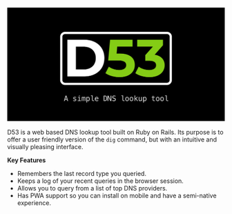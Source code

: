 ![image](public/meta-image.png)

D53 is a web based DNS lookup tool built on Ruby on Rails.
Its purpose is to offer a user friendly version of the `dig`
command, but with an intuitive and visually pleasing interface.

**Key Features**
- Remembers the last record type you queried.
- Keeps a log of your recent queries in the browser session.
- Allows you to query from a list of top DNS providers.
- Has PWA support so you can install on mobile and have a semi-native experience.
